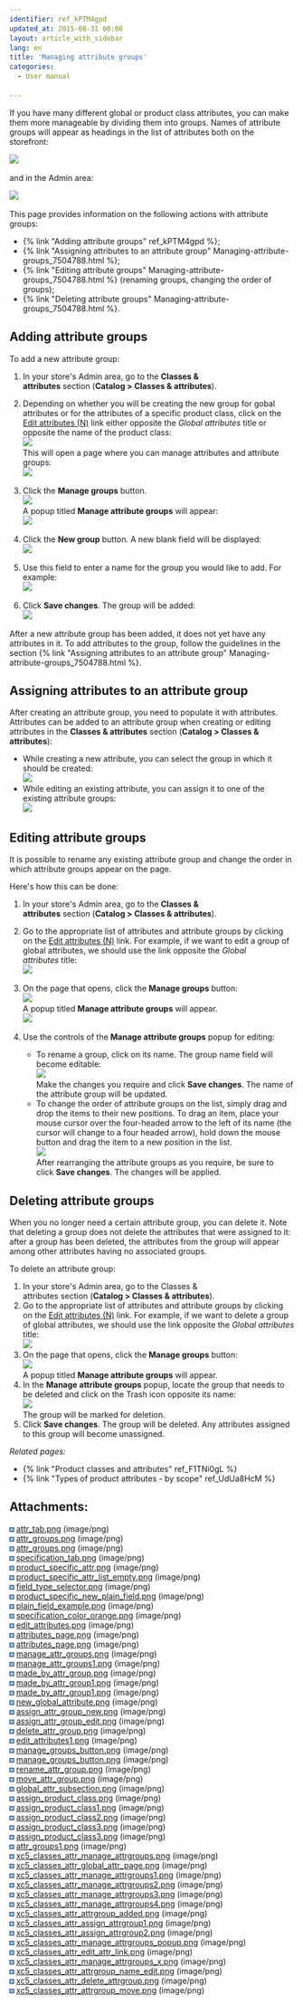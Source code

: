 ```yaml
---
identifier: ref_kPTM4gpd
updated_at: 2015-08-31 00:00
layout: article_with_sidebar
lang: en
title: 'Managing attribute groups'
categories:
  - User manual

---
```



If you have many different global or product class attributes, you can make them more manageable by dividing them into groups. Names of attribute groups will appear as headings in the list of attributes both on the storefront:

![]({{site.baseurl}}/attachments/7504788/7602420.png?effects=drop-shadow)

and in the Admin area:

![]({{site.baseurl}}/attachments/7504788/7602470.png?effects=drop-shadow)

This page provides information on the following actions with attribute groups:

*   {% link "Adding attribute groups" ref_kPTM4gpd %};
*   {% link "Assigning attributes to an attribute group" Managing-attribute-groups_7504788.html %};
*   {% link "Editing attribute groups" Managing-attribute-groups_7504788.html %} (renaming groups, changing the order of groups);
*   {% link "Deleting attribute groups" Managing-attribute-groups_7504788.html %}.

## Adding attribute groups

To add a new attribute group:

1.  In your store's Admin area, go to the **Classes & attributes** section (**Catalog > Classes & attributes**).
2.  Depending on whether you will be creating the new group for gobal attributes or for the attributes of a specific product class, click on the <u>Edit attributes (N)</u> link either opposite the _Global attributes_ title or opposite the name of the product class:  
    ![]({{site.baseurl}}/attachments/7504788/8719346.png?effects=drop-shadow)  
    This will open a page where you can manage attributes and attribute groups:  
    ![]({{site.baseurl}}/attachments/7504788/8719347.png?effects=drop-shadow)
3.  Click the **Manage groups** button.   
    ![]({{site.baseurl}}/attachments/7504788/8719348.png?effects=drop-shadow)  
    A popup titled **Manage attribute groups** will appear:   
    ![]({{site.baseurl}}/attachments/7504788/8719349.png?effects=drop-shadow)
4.  Click the **New group** button. A new blank field will be displayed:  
    ![]({{site.baseurl}}/attachments/7504788/8719350.png?effects=drop-shadow)  

5.  Use this field to enter a name for the group you would like to add. For example:  
    ![]({{site.baseurl}}/attachments/7504788/8719351.png?effects=drop-shadow)
6.  Click **Save changes**. The group will be added:  
    ![]({{site.baseurl}}/attachments/7504788/8719352.png?effects=drop-shadow)

After a new attribute group has been added, it does not yet have any attributes in it. To add attributes to the group, follow the guidelines in the section {% link "Assigning attributes to an attribute group" Managing-attribute-groups_7504788.html %}.

## Assigning attributes to an attribute group

After creating an attribute group, you need to populate it with attributes. Attributes can be added to an attribute group when creating or editing attributes in the **Classes & attributes** section (**Catalog > Classes & attributes**):

*   While creating a new attribute, you can select the group in which it should be created:  
    ![]({{site.baseurl}}/attachments/7504788/8719353.png?effects=drop-shadow)
*   While editing an existing attribute, you can assign it to one of the existing attribute groups:  
    ![]({{site.baseurl}}/attachments/7504788/8719354.png?effects=drop-shadow)

## Editing attribute groups

It is possible to rename any existing attribute group and change the order in which attribute groups appear on the page.

Here's how this can be done:

1.  In your store's Admin area, go to the **Classes & attributes** section (**Catalog > Classes & attributes**).
2.  Go to the appropriate list of attributes and attribute groups by clicking on the <u>Edit attributes (N)</u> link. For example, if we want to edit a group of global attributes, we should use the link opposite the _Global attributes_ title:  
    ![]({{site.baseurl}}/attachments/7504788/8719356.png?effects=drop-shadow)
3.  On the page that opens, click the **Manage groups** button:  
    ![]({{site.baseurl}}/attachments/7504788/8719357.png?effects=drop-shadow)  
    A popup titled **Manage attribute groups** will appear.  
    ![]({{site.baseurl}}/attachments/7504788/8719355.png?effects=drop-shadow)  

4.  Use the controls of the **Manage attribute groups** popup for editing:  

    *   To rename a group, click on its name. The group name field will become editable:  
        ![]({{site.baseurl}}/attachments/7504788/8719358.png?effects=drop-shadow)  
        Make the changes you require and click **Save changes**. The name of the attribute group will be updated.
    *   To change the order of attribute groups on the list, simply drag and drop the items to their new positions. To drag an item, place your mouse cursor over the four-headed arrow to the left of its name (the cursor will change to a four headed arrow), hold down the mouse button and drag the item to a new position in the list.  
        ![]({{site.baseurl}}/attachments/7504788/8719360.png?effects=drop-shadow)  
        After rearranging the attribute groups as you require, be sure to click **Save changes**. The changes will be applied.

## Deleting attribute groups

When you no longer need a certain attribute group, you can delete it. Note that deleting a group does not delete the attributes that were assigned to it: after a group has been deleted, the attributes from the group will appear among other attributes having no associated groups.

To delete an attribute group:

1.  In your store's Admin area, go to the Classes & attributes section (**Catalog > Classes & attributes**).
2.  Go to the appropriate list of attributes and attribute groups by clicking on the <u>Edit attributes (N)</u> link. For example, if we want to delete a group of global attributes, we should use the link opposite the _Global attributes_ title:  
    ![]({{site.baseurl}}/attachments/7504788/8719356.png?effects=drop-shadow)
3.  On the page that opens, click the **Manage groups** button:  
    ![]({{site.baseurl}}/attachments/7504788/8719357.png?effects=drop-shadow)  
    A popup titled **Manage attribute groups** will appear.
4.  In the **Manage attribute groups** popup, locate the group that needs to be deleted and click on the Trash icon opposite its name:  
    ![]({{site.baseurl}}/attachments/7504788/8719359.png?effects=drop-shadow)  
    The group will be marked for deletion.
5.  Click **Save changes**. The group will be deleted. Any attributes assigned to this group will become unassigned.

_Related pages:_

*   {% link "Product classes and attributes" ref_F1TNi0gL %}
*   {% link "Types of product attributes - by scope" ref_UdUa8HcM %}

## Attachments:

![](images/icons/bullet_blue.gif) [attr_tab.png]({{site.baseurl}}/attachments/7504788/7602419.png) (image/png)  
![](images/icons/bullet_blue.gif) [attr_groups.png]({{site.baseurl}}/attachments/7504788/7602421.png) (image/png)  
![](images/icons/bullet_blue.gif) [attr_groups.png]({{site.baseurl}}/attachments/7504788/7602420.png) (image/png)  
![](images/icons/bullet_blue.gif) [specification_tab.png]({{site.baseurl}}/attachments/7504788/7602422.png) (image/png)  
![](images/icons/bullet_blue.gif) [product_specific_attr.png]({{site.baseurl}}/attachments/7504788/7602423.png) (image/png)  
![](images/icons/bullet_blue.gif) [product_specific_attr_list_empty.png]({{site.baseurl}}/attachments/7504788/7602424.png) (image/png)  
![](images/icons/bullet_blue.gif) [field_type_selector.png]({{site.baseurl}}/attachments/7504788/7602425.png) (image/png)  
![](images/icons/bullet_blue.gif) [product_specific_new_plain_field.png]({{site.baseurl}}/attachments/7504788/7602426.png) (image/png)  
![](images/icons/bullet_blue.gif) [plain_field_example.png]({{site.baseurl}}/attachments/7504788/7602427.png) (image/png)  
![](images/icons/bullet_blue.gif) [specification_color_orange.png]({{site.baseurl}}/attachments/7504788/7602428.png) (image/png)  
![](images/icons/bullet_blue.gif) [edit_attributes.png]({{site.baseurl}}/attachments/7504788/7602429.png) (image/png)  
![](images/icons/bullet_blue.gif) [attributes_page.png]({{site.baseurl}}/attachments/7504788/7602431.png) (image/png)  
![](images/icons/bullet_blue.gif) [attributes_page.png]({{site.baseurl}}/attachments/7504788/7602430.png) (image/png)  
![](images/icons/bullet_blue.gif) [manage_attr_groups.png]({{site.baseurl}}/attachments/7504788/7602432.png) (image/png)  
![](images/icons/bullet_blue.gif) [manage_attr_groups1.png]({{site.baseurl}}/attachments/7504788/7602433.png) (image/png)  
![](images/icons/bullet_blue.gif) [made_by_attr_group.png]({{site.baseurl}}/attachments/7504788/7602434.png) (image/png)  
![](images/icons/bullet_blue.gif) [made_by_attr_group1.png]({{site.baseurl}}/attachments/7504788/7602436.png) (image/png)  
![](images/icons/bullet_blue.gif) [made_by_attr_group1.png]({{site.baseurl}}/attachments/7504788/7602435.png) (image/png)  
![](images/icons/bullet_blue.gif) [new_global_attribute.png]({{site.baseurl}}/attachments/7504788/7602437.png) (image/png)  
![](images/icons/bullet_blue.gif) [assign_attr_group_new.png]({{site.baseurl}}/attachments/7504788/7602438.png) (image/png)  
![](images/icons/bullet_blue.gif) [assign_attr_group_edit.png]({{site.baseurl}}/attachments/7504788/7602439.png) (image/png)  
![](images/icons/bullet_blue.gif) [delete_attr_group.png]({{site.baseurl}}/attachments/7504788/7602440.png) (image/png)  
![](images/icons/bullet_blue.gif) [edit_attributes1.png]({{site.baseurl}}/attachments/7504788/7602441.png) (image/png)  
![](images/icons/bullet_blue.gif) [manage_groups_button.png]({{site.baseurl}}/attachments/7504788/7602443.png) (image/png)  
![](images/icons/bullet_blue.gif) [manage_groups_button.png]({{site.baseurl}}/attachments/7504788/7602442.png) (image/png)  
![](images/icons/bullet_blue.gif) [rename_attr_group.png]({{site.baseurl}}/attachments/7504788/7602444.png) (image/png)  
![](images/icons/bullet_blue.gif) [move_attr_group.png]({{site.baseurl}}/attachments/7504788/7602445.png) (image/png)  
![](images/icons/bullet_blue.gif) [global_attr_subsection.png]({{site.baseurl}}/attachments/7504788/7602446.png) (image/png)  
![](images/icons/bullet_blue.gif) [assign_product_class.png]({{site.baseurl}}/attachments/7504788/7602447.png) (image/png)  
![](images/icons/bullet_blue.gif) [assign_product_class1.png]({{site.baseurl}}/attachments/7504788/7602448.png) (image/png)  
![](images/icons/bullet_blue.gif) [assign_product_class2.png]({{site.baseurl}}/attachments/7504788/7602449.png) (image/png)  
![](images/icons/bullet_blue.gif) [assign_product_class3.png]({{site.baseurl}}/attachments/7504788/7602451.png) (image/png)  
![](images/icons/bullet_blue.gif) [assign_product_class3.png]({{site.baseurl}}/attachments/7504788/7602450.png) (image/png)  
![](images/icons/bullet_blue.gif) [attr_groups1.png]({{site.baseurl}}/attachments/7504788/7602470.png) (image/png)  
![](images/icons/bullet_blue.gif) [xc5_classes_attr_manage_attrgroups.png]({{site.baseurl}}/attachments/7504788/8719346.png) (image/png)  
![](images/icons/bullet_blue.gif) [xc5_classes_attr_global_attr_page.png]({{site.baseurl}}/attachments/7504788/8719347.png) (image/png)  
![](images/icons/bullet_blue.gif) [xc5_classes_attr_manage_attrgroups1.png]({{site.baseurl}}/attachments/7504788/8719348.png) (image/png)  
![](images/icons/bullet_blue.gif) [xc5_classes_attr_manage_attrgroups2.png]({{site.baseurl}}/attachments/7504788/8719349.png) (image/png)  
![](images/icons/bullet_blue.gif) [xc5_classes_attr_manage_attrgroups3.png]({{site.baseurl}}/attachments/7504788/8719350.png) (image/png)  
![](images/icons/bullet_blue.gif) [xc5_classes_attr_manage_attrgroups4.png]({{site.baseurl}}/attachments/7504788/8719351.png) (image/png)  
![](images/icons/bullet_blue.gif) [xc5_classes_attr_attrgroup_added.png]({{site.baseurl}}/attachments/7504788/8719352.png) (image/png)  
![](images/icons/bullet_blue.gif) [xc5_classes_attr_assign_attrgroup1.png]({{site.baseurl}}/attachments/7504788/8719353.png) (image/png)  
![](images/icons/bullet_blue.gif) [xc5_classes_attr_assign_attrgroup2.png]({{site.baseurl}}/attachments/7504788/8719354.png) (image/png)  
![](images/icons/bullet_blue.gif) [xc5_classes_attr_manage_attrgroups_popup.png]({{site.baseurl}}/attachments/7504788/8719355.png) (image/png)  
![](images/icons/bullet_blue.gif) [xc5_classes_attr_edit_attr_link.png]({{site.baseurl}}/attachments/7504788/8719356.png) (image/png)  
![](images/icons/bullet_blue.gif) [xc5_classes_attr_manage_attrgroups_x.png]({{site.baseurl}}/attachments/7504788/8719357.png) (image/png)  
![](images/icons/bullet_blue.gif) [xc5_classes_attr_attrgroup_name_edit.png]({{site.baseurl}}/attachments/7504788/8719358.png) (image/png)  
![](images/icons/bullet_blue.gif) [xc5_classes_attr_delete_attrgroup.png]({{site.baseurl}}/attachments/7504788/8719359.png) (image/png)  
![](images/icons/bullet_blue.gif) [xc5_classes_attr_attrgroup_move.png]({{site.baseurl}}/attachments/7504788/8719360.png) (image/png)